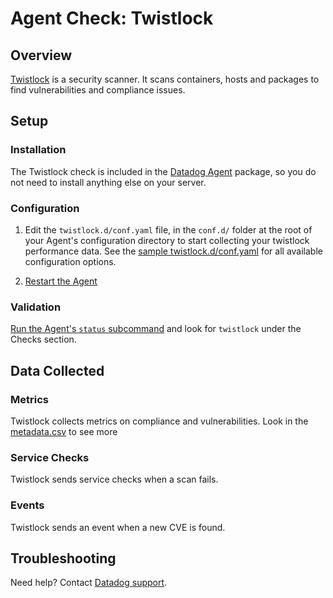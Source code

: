 # Agent Check: Twistlock

## Overview

[Twistlock][1] is a security scanner. It scans containers, hosts and packages to find vulnerabilities and compliance issues.

## Setup

### Installation

The Twistlock check is included in the [Datadog Agent][2] package, so you do not
need to install anything else on your server.

### Configuration

1. Edit the `twistlock.d/conf.yaml` file, in the `conf.d/` folder at the root of your
   Agent's configuration directory to start collecting your twistlock performance data.
   See the [sample twistlock.d/conf.yaml][2] for all available configuration options.

2. [Restart the Agent][3]

### Validation

[Run the Agent's `status` subcommand][4] and look for `twistlock` under the Checks section.

## Data Collected

### Metrics

Twistlock collects metrics on compliance and vulnerabilities. Look in the [metadata.csv][6] to see more

### Service Checks

Twistlock sends service checks when a scan fails.

### Events

Twistlock sends an event when a new CVE is found.

## Troubleshooting

Need help? Contact [Datadog support][5].

[1]: https://www.twistlock.com/
[2]: https://github.com/DataDog/integrations-core/blob/master/twistlock/datadog_checks/twistlock/data/conf.yaml.example
[3]: https://docs.datadoghq.com/agent/faq/agent-commands/#start-stop-restart-the-agent
[4]: https://docs.datadoghq.com/agent/faq/agent-commands/#agent-status-and-information
[5]: https://docs.datadoghq.com/help/
[6]: https://github.com/DataDog/integrations-core/blob/master/twistlock/metadata.csv
